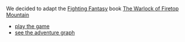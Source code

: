 We decided to adapt the [Fighting Fantasy](https://www.fightingfantasy.com/) book
[The Warlock of Firetop Mountain](https://www.amazon.co.uk/Fighting-Fantasy-Warlock-Firetop-Mountain/dp/1407181300)

- [play the game](https://josepedrodias.github.io/non-linear/)
- [see the adventure graph](https://josepedrodias.github.io/non-linear/graph.html)
